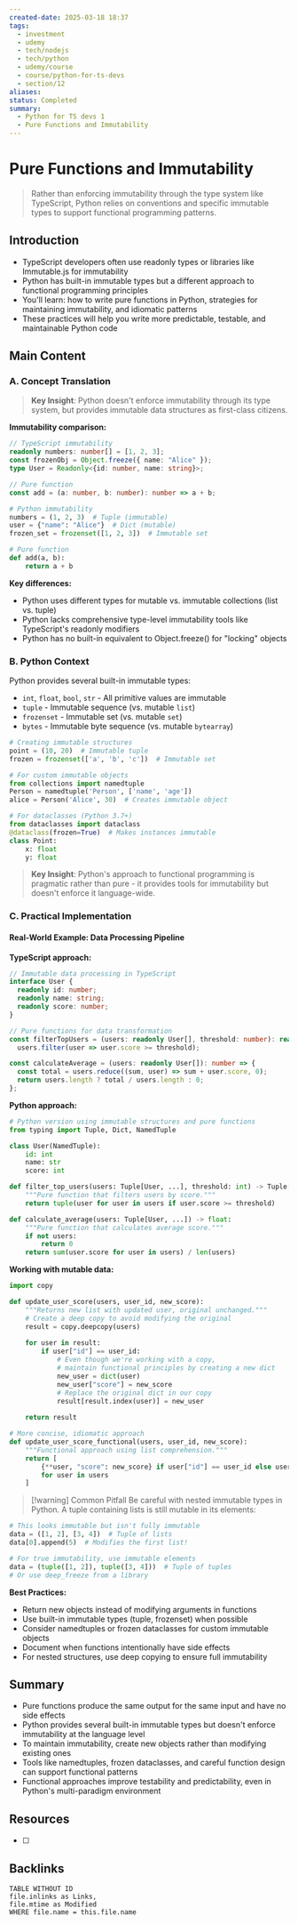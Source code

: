 ```yaml
---
created-date: 2025-03-18 18:37
tags:
  - investment
  - udemy
  - tech/nodejs
  - tech/python
  - udemy/course
  - course/python-for-ts-devs
  - section/12
aliases: 
status: Completed
summary:
  - Python for TS devs 1
  - Pure Functions and Immutability
---
```


# Pure Functions and Immutability

> Rather than enforcing immutability through the type system like TypeScript, Python relies on conventions and specific immutable types to support functional programming patterns.

## Introduction

- TypeScript developers often use readonly types or libraries like Immutable.js for immutability
- Python has built-in immutable types but a different approach to functional programming principles
- You'll learn: how to write pure functions in Python, strategies for maintaining immutability, and idiomatic patterns
- These practices will help you write more predictable, testable, and maintainable Python code

## Main Content

### A. Concept Translation

> **Key Insight**: Python doesn't enforce immutability through its type system, but provides immutable data structures as first-class citizens.

**Immutability comparison:**

```typescript
// TypeScript immutability
readonly numbers: number[] = [1, 2, 3];
const frozenObj = Object.freeze({ name: "Alice" });
type User = Readonly<{id: number, name: string}>;

// Pure function
const add = (a: number, b: number): number => a + b;
```

```python
# Python immutability
numbers = (1, 2, 3)  # Tuple (immutable)
user = {"name": "Alice"}  # Dict (mutable)
frozen_set = frozenset([1, 2, 3])  # Immutable set

# Pure function
def add(a, b):
    return a + b
```

**Key differences:**

- Python uses different types for mutable vs. immutable collections (list vs. tuple)
- Python lacks comprehensive type-level immutability tools like TypeScript's readonly modifiers
- Python has no built-in equivalent to Object.freeze() for "locking" objects

### B. Python Context

Python provides several built-in immutable types:

- `int`, `float`, `bool`, `str` - All primitive values are immutable
- `tuple` - Immutable sequence (vs. mutable `list`)
- `frozenset` - Immutable set (vs. mutable `set`)
- `bytes` - Immutable byte sequence (vs. mutable `bytearray`)

```python
# Creating immutable structures
point = (10, 20)  # Immutable tuple
frozen = frozenset(['a', 'b', 'c'])  # Immutable set

# For custom immutable objects
from collections import namedtuple
Person = namedtuple('Person', ['name', 'age'])
alice = Person('Alice', 30)  # Creates immutable object

# For dataclasses (Python 3.7+)
from dataclasses import dataclass
@dataclass(frozen=True)  # Makes instances immutable
class Point:
    x: float
    y: float
```

> **Key Insight**: Python's approach to functional programming is pragmatic rather than pure - it provides tools for immutability but doesn't enforce it language-wide.

### C. Practical Implementation

#### Real-World Example: Data Processing Pipeline

**TypeScript approach:**

```typescript
// Immutable data processing in TypeScript
interface User {
  readonly id: number;
  readonly name: string;
  readonly score: number;
}

// Pure functions for data transformation
const filterTopUsers = (users: readonly User[], threshold: number): readonly User[] => 
  users.filter(user => user.score >= threshold);

const calculateAverage = (users: readonly User[]): number => {
  const total = users.reduce((sum, user) => sum + user.score, 0);
  return users.length ? total / users.length : 0;
};
```

**Python approach:**

```python
# Python version using immutable structures and pure functions
from typing import Tuple, Dict, NamedTuple

class User(NamedTuple):
    id: int
    name: str
    score: int

def filter_top_users(users: Tuple[User, ...], threshold: int) -> Tuple[User, ...]:
    """Pure function that filters users by score."""
    return tuple(user for user in users if user.score >= threshold)

def calculate_average(users: Tuple[User, ...]) -> float:
    """Pure function that calculates average score."""
    if not users:
        return 0
    return sum(user.score for user in users) / len(users)
```

**Working with mutable data:**

```python
import copy

def update_user_score(users, user_id, new_score):
    """Returns new list with updated user, original unchanged."""
    # Create a deep copy to avoid modifying the original
    result = copy.deepcopy(users)
    
    for user in result:
        if user["id"] == user_id:
            # Even though we're working with a copy,
            # maintain functional principles by creating a new dict
            new_user = dict(user)
            new_user["score"] = new_score
            # Replace the original dict in our copy
            result[result.index(user)] = new_user
    
    return result

# More concise, idiomatic approach
def update_user_score_functional(users, user_id, new_score):
    """Functional approach using list comprehension."""
    return [
        {**user, "score": new_score} if user["id"] == user_id else user
        for user in users
    ]
```

> [!warning] Common Pitfall Be careful with nested immutable types in Python. A tuple containing lists is still mutable in its elements:

```python
# This looks immutable but isn't fully immutable
data = ([1, 2], [3, 4])  # Tuple of lists
data[0].append(5)  # Modifies the first list!

# For true immutability, use immutable elements
data = (tuple([1, 2]), tuple([3, 4]))  # Tuple of tuples
# Or use deep_freeze from a library
```

**Best Practices:**

- Return new objects instead of modifying arguments in functions
- Use built-in immutable types (tuple, frozenset) when possible
- Consider namedtuples or frozen dataclasses for custom immutable objects
- Document when functions intentionally have side effects
- For nested structures, use deep copying to ensure full immutability

## Summary

- Pure functions produce the same output for the same input and have no side effects
- Python provides several built-in immutable types but doesn't enforce immutability at the language level
- To maintain immutability, create new objects rather than modifying existing ones
- Tools like namedtuples, frozen dataclasses, and careful function design can support functional patterns
- Functional approaches improve testability and predictability, even in Python's multi-paradigm environment


## Resources
- [  ] 

## Backlinks
```dataview
TABLE WITHOUT ID 
file.inlinks as Links,
file.mtime as Modified
WHERE file.name = this.file.name
```